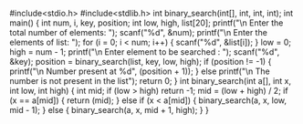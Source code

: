 

#include<stdio.h>
#include<stdlib.h>
int binary_search(int[], int, int, int);
int main()
{
   int num, i, key, position;
   int low, high, list[20];
   printf("\n Enter the total number of elements: ");
   scanf("%d", &num);
   printf("\n Enter the elements of list: ");
   for (i = 0; i < num; i++)
   {
      scanf("%d", &list[i]);
   }
   low = 0;
   high = num - 1;
   printf("\n Enter element to be searched : ");
   scanf("%d", &key);
   position = binary_search(list, key, low, high);
   if (position != -1)
   {
      printf("\n Number present at %d", (position + 1));
   } else
      printf("\n The number is not present in the list");
   return 0;
}
int binary_search(int a[], int x, int low, int high)
{
   int mid;
   if (low > high)
      return -1;
   mid = (low + high) / 2;
   if (x == a[mid])
   {
      return (mid);
   } else if (x < a[mid])
    {
      binary_search(a, x, low, mid - 1);
   } else {
      binary_search(a, x, mid + 1, high);
   }
}
